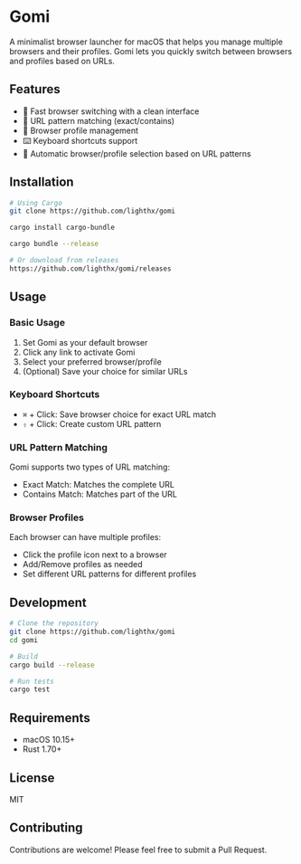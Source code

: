 # Gomi

A minimalist browser launcher for macOS that helps you manage multiple browsers and their profiles. Gomi lets you quickly switch between browsers and profiles based on URLs.

## Features

- 🚀 Fast browser switching with a clean interface
- 🎯 URL pattern matching (exact/contains)
- 👤 Browser profile management
- ⌨️ Keyboard shortcuts support
- 🔄 Automatic browser/profile selection based on URL patterns

## Installation

```bash
# Using Cargo
git clone https://github.com/lighthx/gomi

cargo install cargo-bundle

cargo bundle --release

# Or download from releases
https://github.com/lighthx/gomi/releases
```

## Usage

### Basic Usage
1. Set Gomi as your default browser
2. Click any link to activate Gomi
3. Select your preferred browser/profile
4. (Optional) Save your choice for similar URLs

### Keyboard Shortcuts
- `⌘` + Click: Save browser choice for exact URL match
- `⇧` + Click: Create custom URL pattern

### URL Pattern Matching
Gomi supports two types of URL matching:
- Exact Match: Matches the complete URL
- Contains Match: Matches part of the URL

### Browser Profiles
Each browser can have multiple profiles:
- Click the profile icon next to a browser
- Add/Remove profiles as needed
- Set different URL patterns for different profiles

## Development

```bash
# Clone the repository
git clone https://github.com/lighthx/gomi
cd gomi

# Build
cargo build --release

# Run tests
cargo test
```

## Requirements
- macOS 10.15+
- Rust 1.70+

## License
MIT

## Contributing
Contributions are welcome! Please feel free to submit a Pull Request.
